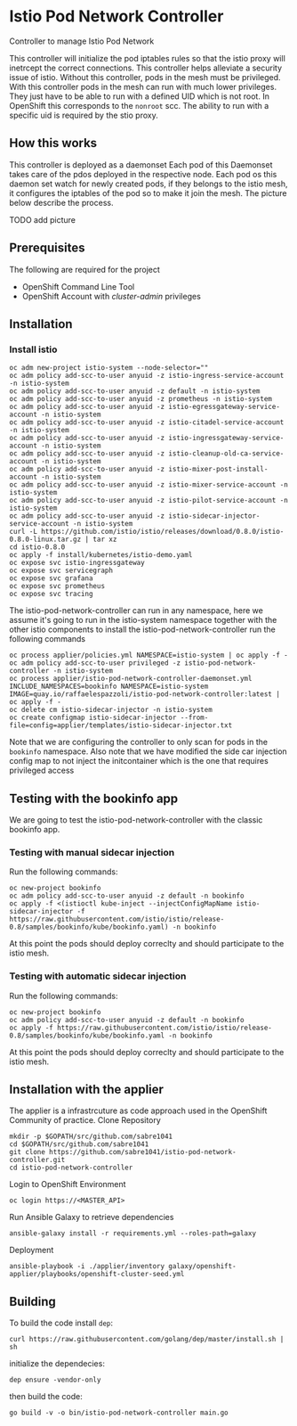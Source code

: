 Istio Pod Network Controller
========================

Controller to manage Istio Pod Network

This controller will initialize the pod iptables rules so that the istio proxy will inetrcept the correct connections.
This controller helps alleviate a security issue of istio. 
Without this controller, pods in the mesh must be privileged.
With this controller pods in the mesh can run with much lower privileges. 
They just have to be able to run with a defined UID which is not root.
In OpenShift this corresponds to the `nonroot` scc.
The ability to run with a specific uid is required by the stio proxy.

## How this works

This controller is deployed as a daemonset
Each pod of this Daemonset takes care of the pdos deployed in the respective node.
Each pod os this daemon set watch for newly created pods, if they belongs to the istio mesh, it configures the iptables of the pod so to make it join the mesh.
The picture below describe the process.
 
TODO add picture

## Prerequisites

The following are required for the project

* OpenShift Command Line Tool
* OpenShift Account with _cluster-admin_ privileges

## Installation

### Install istio

```
oc adm new-project istio-system --node-selector=""
oc adm policy add-scc-to-user anyuid -z istio-ingress-service-account -n istio-system
oc adm policy add-scc-to-user anyuid -z default -n istio-system
oc adm policy add-scc-to-user anyuid -z prometheus -n istio-system
oc adm policy add-scc-to-user anyuid -z istio-egressgateway-service-account -n istio-system
oc adm policy add-scc-to-user anyuid -z istio-citadel-service-account -n istio-system
oc adm policy add-scc-to-user anyuid -z istio-ingressgateway-service-account -n istio-system
oc adm policy add-scc-to-user anyuid -z istio-cleanup-old-ca-service-account -n istio-system
oc adm policy add-scc-to-user anyuid -z istio-mixer-post-install-account -n istio-system
oc adm policy add-scc-to-user anyuid -z istio-mixer-service-account -n istio-system
oc adm policy add-scc-to-user anyuid -z istio-pilot-service-account -n istio-system
oc adm policy add-scc-to-user anyuid -z istio-sidecar-injector-service-account -n istio-system
curl -L https://github.com/istio/istio/releases/download/0.8.0/istio-0.8.0-linux.tar.gz | tar xz
cd istio-0.8.0
oc apply -f install/kubernetes/istio-demo.yaml
oc expose svc istio-ingressgateway
oc expose svc servicegraph
oc expose svc grafana
oc expose svc prometheus
oc expose svc tracing
```

The istio-pod-network-controller can run in any namespace, here we assume it's going to run in the istio-system namespace together with the other istio components
to install the istio-pod-network-controller run the following commands
```
oc process applier/policies.yml NAMESPACE=istio-system | oc apply -f -
oc adm policy add-scc-to-user privileged -z istio-pod-network-controller -n istio-system
oc process applier/istio-pod-network-controller-daemonset.yml INCLUDE_NAMESPACES=bookinfo NAMESPACE=istio-system IMAGE=quay.io/raffaelespazzoli/istio-pod-network-controller:latest | oc apply -f -
oc delete cm istio-sidecar-injector -n istio-system
oc create configmap istio-sidecar-injector --from-file=config=applier/templates/istio-sidecar-injector.txt
```

Note that we are configuring the controller to only scan for pods in the `bookinfo` namespace.
Also note that we have modified the side car injection config map to not inject the initcontainer which is the one that requires privileged access

## Testing with the bookinfo app

We are going to test the istio-pod-network-controller with the classic bookinfo app.


### Testing with manual sidecar injection

Run the following commands:
```
oc new-project bookinfo
oc adm policy add-scc-to-user anyuid -z default -n bookinfo
oc apply -f <(istioctl kube-inject --injectConfigMapName istio-sidecar-injector -f https://raw.githubusercontent.com/istio/istio/release-0.8/samples/bookinfo/kube/bookinfo.yaml) -n bookinfo
```

At this point the pods should deploy correclty and should participate to the istio mesh.

### Testing with automatic sidecar injection 

Run the following commands:
```
oc new-project bookinfo
oc adm policy add-scc-to-user anyuid -z default -n bookinfo
oc apply -f https://raw.githubusercontent.com/istio/istio/release-0.8/samples/bookinfo/kube/bookinfo.yaml -n bookinfo
```

At this point the pods should deploy correclty and should participate to the istio mesh.

## Installation with the applier

The applier is a infrastrcuture as code approach used in the OpenShift Community of practice.
Clone Repository

```
mkdir -p $GOPATH/src/github.com/sabre1041
cd $GOPATH/src/github.com/sabre1041
git clone https://github.com/sabre1041/istio-pod-network-controller.git
cd istio-pod-network-controller
```

Login to OpenShift Environment

```
oc login https://<MASTER_API>
```

Run Ansible Galaxy to retrieve dependencies

```
ansible-galaxy install -r requirements.yml --roles-path=galaxy
```

Deployment

```
ansible-playbook -i ./applier/inventory galaxy/openshift-applier/playbooks/openshift-cluster-seed.yml
```

## Building

To build the code install `dep`:
```
curl https://raw.githubusercontent.com/golang/dep/master/install.sh | sh
```

initialize the dependecies:
```
dep ensure -vendor-only
```
then build the code:
```
go build -v -o bin/istio-pod-network-controller main.go
```





